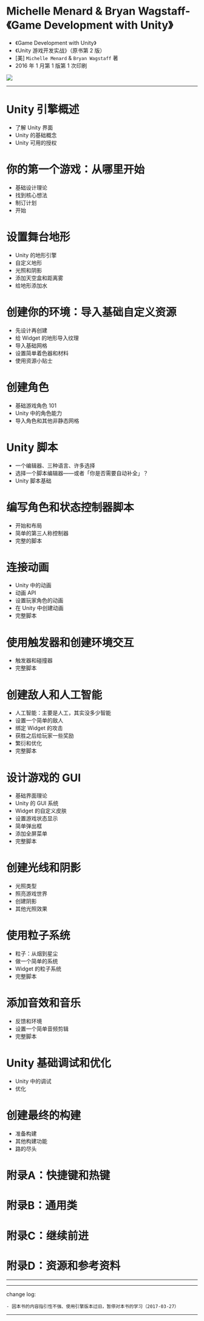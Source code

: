 # Michelle Menard & Bryan Wagstaff-《Game Development with Unity》

* 《Game Development with Unity》
* 《Unity 游戏开发实战》（原书第 2 版）
* [美] `Michelle Menard` & `Bryan Wagstaff` 著
* 2016 年 1 月第 1 版第 1 次印刷

![](media/14919666924537.jpg)

-------

# Unity 引擎概述

* 了解 Unity 界面
* Unity 的基础概念
* Unity 可用的授权

# 你的第一个游戏：从哪里开始

* 基础设计理论
* 找到核心想法
* 制订计划
* 开始

# 设置舞台地形

* Unity 的地形引擎
* 自定义地形
* 光照和阴影
* 添加天空盒和距离雾
* 给地形添加水

# 创建你的环境：导入基础自定义资源

* 先设计再创建
* 给 Widget 的地形导入纹理
* 导入基础网格
* 设置简单着色器和材料
* 使用资源小贴士

# 创建角色

* 基础游戏角色 101
* Unity 中的角色能力
* 导入角色和其他非静态网格

# Unity 脚本

* 一个编辑器、三种语言、许多选择
* 选择一个脚本编辑器——或者「你是否需要自动补全」？
* Unity 脚本基础

# 编写角色和状态控制器脚本

* 开始和布局
* 简单的第三人称控制器
* 完整的脚本

# 连接动画

* Unity 中的动画
* 动画 API
* 设置玩家角色的动画
* 在 Unity 中创建动画
* 完整脚本

# 使用触发器和创建环境交互

* 触发器和碰撞器
* 完整脚本

# 创建敌人和人工智能

* 人工智能：主要是人工，其实没多少智能
* 设置一个简单的敌人
* 绑定 Widget 的攻击
* 获胜之后给玩家一些奖励
* 繁衍和优化
* 完整脚本

# 设计游戏的 GUI

* 基础界面理论
* Unity 的 GUI 系统
* Widget 的自定义皮肤
* 设置游戏状态显示
* 简单弹出框
* 添加全屏菜单
* 完整脚本

# 创建光线和阴影

* 光照类型
* 照亮游戏世界
* 创建阴影
* 其他光照效果

# 使用粒子系统

* 粒子：从烟到星尘
* 做一个简单的系统
* Widget 的粒子系统
* 完整脚本

# 添加音效和音乐

* 反馈和环境
* 设置一个简单音频剪辑
* 完整脚本

# Unity 基础调试和优化

* Unity 中的调试
* 优化

# 创建最终的构建

* 准备构建
* 其他构建功能
* 路的尽头

# 附录A：快捷键和热键
# 附录B：通用类
# 附录C：继续前进
# 附录D：资源和参考资料

-------

---

change log: 

	- 因本书的内容指引性不强、使用引擎版本过旧，暂停对本书的学习（2017-03-27）

---


